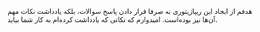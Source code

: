 هدفم از ایجاد این ریپازیتوری نه صرفا قرار دادن پاسخ سوالات، بلکه یادداشت نکات مهم آن‌ها نیز بوده‌است. امیدوارم که نکاتی که یادداشت کرده‌ام به کار شما بیاید. 
